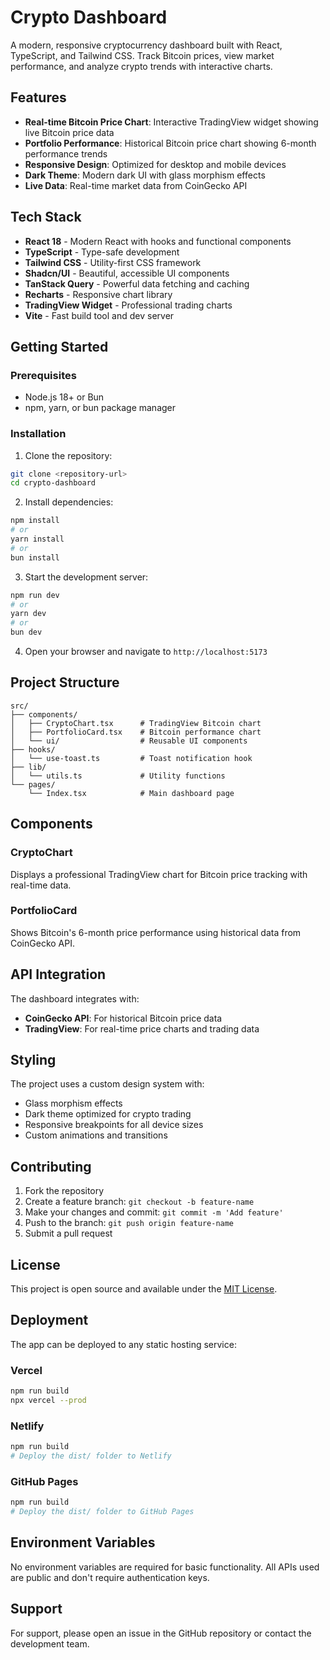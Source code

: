 
# Crypto Dashboard

A modern, responsive cryptocurrency dashboard built with React, TypeScript, and Tailwind CSS. Track Bitcoin prices, view market performance, and analyze crypto trends with interactive charts.

## Features

- **Real-time Bitcoin Price Chart**: Interactive TradingView widget showing live Bitcoin price data
- **Portfolio Performance**: Historical Bitcoin price chart showing 6-month performance trends
- **Responsive Design**: Optimized for desktop and mobile devices
- **Dark Theme**: Modern dark UI with glass morphism effects
- **Live Data**: Real-time market data from CoinGecko API

## Tech Stack

- **React 18** - Modern React with hooks and functional components
- **TypeScript** - Type-safe development
- **Tailwind CSS** - Utility-first CSS framework
- **Shadcn/UI** - Beautiful, accessible UI components
- **TanStack Query** - Powerful data fetching and caching
- **Recharts** - Responsive chart library
- **TradingView Widget** - Professional trading charts
- **Vite** - Fast build tool and dev server

## Getting Started

### Prerequisites

- Node.js 18+ or Bun
- npm, yarn, or bun package manager

### Installation

1. Clone the repository:
```bash
git clone <repository-url>
cd crypto-dashboard
```

2. Install dependencies:
```bash
npm install
# or
yarn install
# or
bun install
```

3. Start the development server:
```bash
npm run dev
# or
yarn dev
# or
bun dev
```

4. Open your browser and navigate to `http://localhost:5173`

## Project Structure

```
src/
├── components/
│   ├── CryptoChart.tsx      # TradingView Bitcoin chart
│   ├── PortfolioCard.tsx    # Bitcoin performance chart
│   └── ui/                  # Reusable UI components
├── hooks/
│   └── use-toast.ts         # Toast notification hook
├── lib/
│   └── utils.ts             # Utility functions
└── pages/
    └── Index.tsx            # Main dashboard page
```

## Components

### CryptoChart
Displays a professional TradingView chart for Bitcoin price tracking with real-time data.

### PortfolioCard
Shows Bitcoin's 6-month price performance using historical data from CoinGecko API.

## API Integration

The dashboard integrates with:
- **CoinGecko API**: For historical Bitcoin price data
- **TradingView**: For real-time price charts and trading data

## Styling

The project uses a custom design system with:
- Glass morphism effects
- Dark theme optimized for crypto trading
- Responsive breakpoints for all device sizes
- Custom animations and transitions

## Contributing

1. Fork the repository
2. Create a feature branch: `git checkout -b feature-name`
3. Make your changes and commit: `git commit -m 'Add feature'`
4. Push to the branch: `git push origin feature-name`
5. Submit a pull request

## License

This project is open source and available under the [MIT License](LICENSE).

## Deployment

The app can be deployed to any static hosting service:

### Vercel
```bash
npm run build
npx vercel --prod
```

### Netlify
```bash
npm run build
# Deploy the dist/ folder to Netlify
```

### GitHub Pages
```bash
npm run build
# Deploy the dist/ folder to GitHub Pages
```

## Environment Variables

No environment variables are required for basic functionality. All APIs used are public and don't require authentication keys.

## Support

For support, please open an issue in the GitHub repository or contact the development team.

